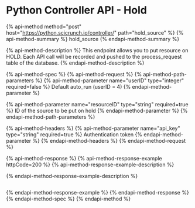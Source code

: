 # Python Controller API - Hold

{% api-method method="post" host="https://python.scicrunch.io/controller/" path="hold\_source" %}
{% api-method-summary %}
hold\_source
{% endapi-method-summary %}

{% api-method-description %}
This endpoint allows you to put resource on HOLD. Each API call will be recorded and pushed to the process\_request table of the database.
{% endapi-method-description %}

{% api-method-spec %}
{% api-method-request %}
{% api-method-path-parameters %}
{% api-method-parameter name="userID" type="integer" required=false %}
Default auto\_run \(userID = 4\)
{% endapi-method-parameter %}

{% api-method-parameter name="resourceID" type="string" required=true %}
ID of the source to be put on hold
{% endapi-method-parameter %}
{% endapi-method-path-parameters %}

{% api-method-headers %}
{% api-method-parameter name="api\_key" type="string" required=true %}
Authentication token 
{% endapi-method-parameter %}
{% endapi-method-headers %}
{% endapi-method-request %}

{% api-method-response %}
{% api-method-response-example httpCode=200 %}
{% api-method-response-example-description %}

{% endapi-method-response-example-description %}

```

```
{% endapi-method-response-example %}
{% endapi-method-response %}
{% endapi-method-spec %}
{% endapi-method %}



